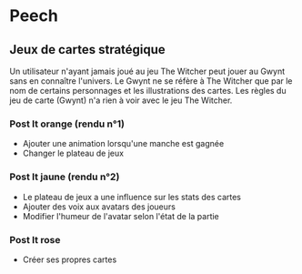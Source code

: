 # Peech

## Jeux de cartes stratégique

Un utilisateur n'ayant jamais joué au jeu The Witcher peut jouer au Gwynt sans en connaître l'univers.
Le Gwynt ne se réfère à The Witcher que par le nom de certains personnages et les illustrations des cartes.
Les règles du jeu de carte (Gwynt) n'a rien à voir avec le jeu The Witcher.

### Post It orange (rendu n°1)

* Ajouter une animation lorsqu'une manche est gagnée
* Changer le plateau de jeux

### Post It jaune (rendu n°2)

* Le plateau de jeux a une influence sur les stats des cartes
* Ajouter des voix aux avatars des joueurs
* Modifier l'humeur de l'avatar selon l'état de la partie

### Post It rose

* Créer ses propres cartes